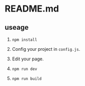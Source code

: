 # README.md

## useage

1. `npm install`

2. Config your project in `config.js`.

3. Edit your page.

4. `npm run dev`

5. `npm run build`